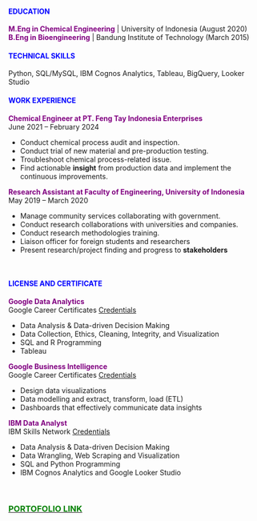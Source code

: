 #### **<font color= 'blue'>EDUCATION</font>**
**<font color='purple'>M.Eng in Chemical Engineering</font>** | University of Indonesia (August 2020)<br>
**<font color='purple'>B.Eng in Bioengineering</font>** | Bandung Institute of Technology (March 2015)
<br>

#### **<font color= 'blue'>TECHNICAL SKILLS</font>**
Python, SQL/MySQL, IBM Cognos Analytics, Tableau, BigQuery, Looker Studio

#### **<font color= 'blue'>WORK EXPERIENCE</font>**
**<font color='purple'>Chemical Engineer at PT. Feng Tay Indonesia Enterprises</font>**
<br>June 2021 – February 2024
  - Conduct chemical process audit and inspection.
  - Conduct trial of new material and pre-production testing. 
  - Troubleshoot chemical process-related issue.
  - Find actionable **insight** from production data and implement the continuous improvements.

**<font color='purple'>Research Assistant at Faculty of Engineering, University of Indonesia</font>**
<br>May 2019 – March 2020
  - Manage community services collaborating with government.
  - Conduct research collaborations with universities and companies.
  - Conduct research methodologies training.
  - Liaison officer for foreign students and researchers
  - Present research/project finding and progress to **stakeholders**<br>
<br>

#### **<font color='blue'>LICENSE AND CERTIFICATE</font>**
**<font color='purple'>Google Data Analytics</font>**
<br>Google Career Certificates [Credentials](https://coursera.org/share/d40723f5beeef35333674e8fa82007e7)
  - Data Analysis & Data-driven Decision Making
  - Data Collection, Ethics, Cleaning, Integrity, and Visualization
  - SQL and R Programming
  - Tableau

**<font color='purple'>Google Business Intelligence</font>**
<br>Google Career Certificates [Credentials](https://coursera.org/share/c676bda4003fcc4a429bf35dd652ceb6)
  - Design data visualizations
  - Data modelling and extract, transform, load (ETL)
  - Dashboards that effectively communicate data insights

**<font color='purple'>IBM Data Analyst</font>**
<br>IBM Skills Network [Credentials](https://coursera.org/share/b597d66c4f19cc05466c6c421c5f589f)
  - Data Analysis & Data-driven Decision Making
  - Data Wrangling, Web Scraping and Visualization
  - SQL and Python Programming
  - IBM Cognos Analytics and Google Looker Studio
<br>

### [<font color='Green'>PORTOFOLIO LINK</font>](/Portofolio)


